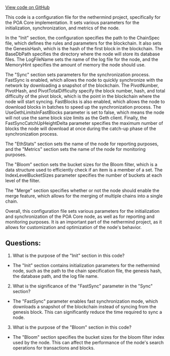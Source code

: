 [View code on GitHub](https://github.com/nethermindeth/nethermind/Nethermind.Runner/configs/poacore.cfg)

This code is a configuration file for the nethermind project, specifically for the POA Core implementation. It sets various parameters for the initialization, synchronization, and metrics of the node.

In the "Init" section, the configuration specifies the path to the ChainSpec file, which defines the rules and parameters for the blockchain. It also sets the GenesisHash, which is the hash of the first block in the blockchain. The BaseDbPath specifies the directory where the node will store its database files. The LogFileName sets the name of the log file for the node, and the MemoryHint specifies the amount of memory the node should use.

The "Sync" section sets parameters for the synchronization process. FastSync is enabled, which allows the node to quickly synchronize with the network by downloading a snapshot of the blockchain. The PivotNumber, PivotHash, and PivotTotalDifficulty specify the block number, hash, and total difficulty of the pivot block, which is the point in the blockchain where the node will start syncing. FastBlocks is also enabled, which allows the node to download blocks in batches to speed up the synchronization process. The UseGethLimitsInFastBlocks parameter is set to false, which means the node will not use the same block size limits as the Geth client. Finally, the FastSyncCatchUpHeightDelta parameter specifies the maximum number of blocks the node will download at once during the catch-up phase of the synchronization process.

The "EthStats" section sets the name of the node for reporting purposes, and the "Metrics" section sets the name of the node for monitoring purposes.

The "Bloom" section sets the bucket sizes for the Bloom filter, which is a data structure used to efficiently check if an item is a member of a set. The IndexLevelBucketSizes parameter specifies the number of buckets at each level of the filter.

The "Merge" section specifies whether or not the node should enable the merge feature, which allows for the merging of multiple chains into a single chain.

Overall, this configuration file sets various parameters for the initialization and synchronization of the POA Core node, as well as for reporting and monitoring purposes. It is an important part of the nethermind project, as it allows for customization and optimization of the node's behavior.
## Questions: 
 1. What is the purpose of the "Init" section in this code?
- The "Init" section contains initialization parameters for the nethermind node, such as the path to the chain specification file, the genesis hash, the database path, and the log file name.

2. What is the significance of the "FastSync" parameter in the "Sync" section?
- The "FastSync" parameter enables fast synchronization mode, which downloads a snapshot of the blockchain instead of syncing from the genesis block. This can significantly reduce the time required to sync a node.

3. What is the purpose of the "Bloom" section in this code?
- The "Bloom" section specifies the bucket sizes for the bloom filter index used by the node. This can affect the performance of the node's search operations for transactions and blocks.
